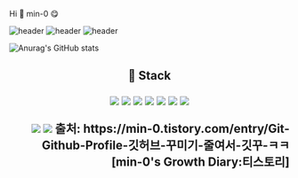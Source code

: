 Hi 👋 min-0 😋

![header](https://capsule-render.vercel.app/api?type=rounded&color=gradient&text=%20asdf%20&height=300&fontSize=100&textBg=true)
![header](https://capsule-render.vercel.app/api?type=rounded&color=gradient&text=%20asdf%20&height=300&fontSize=100&textBg=true)
![header](https://capsule-render.vercel.app/api?type=venom)

![Anurag's GitHub stats](https://github-readme-stats.vercel.app/api?username=code-nain&show_icons=true&theme=radical)

<h2 align="center"> 🎨 Stack <br> </p>
 
  <img src="https://img.shields.io/badge/Java-007396?style=round-square&logo=java&logoColor=white"/> <img src="https://img.shields.io/badge/Spring Boot-6DB33F?style=round-square&logo=Spring Boot&logoColor=white"/>
  <img src="https://img.shields.io/badge/Android Studio-3DDC84?style=round-square&logo=Android Studio&logoColor=white"/> <img src="https://img.shields.io/badge/MongoDB-47A248?style=round-square&logo=MongoDB&logoColor=white"/> 
  <img src="https://img.shields.io/badge/MySQL-4479A1?style=round-square&logo=MySQL&logoColor=white"/> <img src="https://img.shields.io/badge/MariaDB-003545?style=round-square&logo=mariadb&logoColor=white"/>
  <img src="https://img.shields.io/badge/Docker-2496ED?style=round-square&logo=docker&logoColor=white"/>

 
<p align="right">
<a href="블로그 주소"><img src="https://img.shields.io/badge/My tech blog-A9BCF5?style=flat-square&logo=GitHub Sponsors&logoColor=white&link=블로그 주소"/></a>
<a href="인스타그램 주소" target="_blank"><img src="https://img.shields.io/badge/Instagram-E4405F?style=flat-square&logo=Instagram&logoColor=white"/></a>
출처: https://min-0.tistory.com/entry/Git-Github-Profile-깃허브-꾸미기-줄여서-깃꾸-ㅋㅋ [min-0's  Growth Diary:티스토리]
